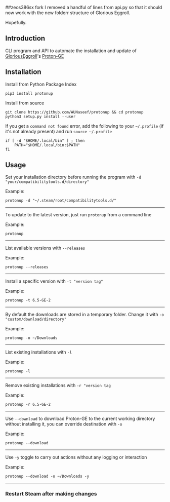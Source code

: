 ##zeos386sx fork
I removed a handful of lines from api.py so that it should now work with the new folderr structure of Glorious Eggroll.

Hopefully.

## Introduction
CLI program and API to automate the installation and update of [GloriousEggroll](https://github.com/GloriousEggroll/)'s [Proton-GE](https://github.com/GloriousEggroll/proton-ge-custom)


## Installation
Install from Python Package Index
```
pip3 install protonup
```
Install from source
```
git clone https://github.com/AUNaseef/protonup && cd protonup
python3 setup.py install --user
```
If you get a `command not found` error, add the following to your `~/.profile` (if it's not already present) and run `source ~/.profile`
```
if [ -d "$HOME/.local/bin" ] ; then
    PATH="$HOME/.local/bin:$PATH"
fi
```

## Usage
Set your installation directory before running the program with `-d "your/compatibilitytools.d/directory"`

Example:
```
protonup -d "~/.steam/root/compatibilitytools.d/"
```
---
To update to the latest version, just run `protonup` from a command line

Example:
```
protonup
```
---
List available versions with `--releases`

Example:
```
protonup --releases
```
---
Install a specific version with `-t "version tag"`

Example:
```
protonup -t 6.5-GE-2
```
---
By default the downloads are stored in a temporary folder. Change it with `-o "custom/download/directory"`

Example:
```
protonup -o ~/Downloads
```
---
List existing installations with `-l`

Example:
```
protonup -l
```
---
Remove existing installations with `-r "version tag`

Example:
```
protonup -r 6.5-GE-2
```
---
Use `--download` to download  Proton-GE to the current working directory without installing it, you can override destination with `-o`

Example:
```
protonup --download
```
---
Use `-y` toggle to carry out actions without any logging or interaction

Example:
```
protonup --download -o ~/Downloads -y
```
---
### Restart Steam after making changes
